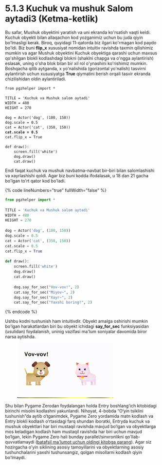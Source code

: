 # 5.1.3 Kuchuk va mushuk Salom aytadi3 (Ketma-ketlik)

Bu safar, Mushuk obyektini yaratish va uni ekranda ko'rsatish vaqti keldi. Kuchuk obyekti bilan allaqachon kod yozganimiz uchun bu juda qiyin bo'lmasligi kerak. Biroq, quyidagi 11-qatorda biz ilgari ko'rmagan kod paydo bo'ldi. Biz buni **flip\_x** xususiyat nomidan intuitiv ravishda taxmin qilishimiz mumkin va agar Mushuk obyektini Kuchuk obyektiga qarashi uchun maxsus qo'shilgan blokli kodlashdagi blokni (shaklni chapga va o'ngga aylantirish) eslasak, uning o'sha blok bilan bir xil rol o'ynashini ko'rishimiz mumkin. Boshqacha qilib aytganda, x yo'nalishida (gorizontal yo'nalish) tasvirni aylantirish uchun xususiyatga **True** qiymatini berish orqali tasvir ekranda chizilishidan oldin aylantiriladi.

<pre class="language-python" data-line-numbers><code class="lang-python">from pgzhelper import *

TITLE = 'Kuchuk va Mushuk salom aytadi'
WIDTH = 480
HEIGHT = 270

dog = Actor('dog', (100, 150))
dog.scale = 0.5
cat = Actor('cat', (350, 150))
<strong>cat.scale = 0.5
</strong>cat.flip_x = True

def draw():
    screen.fill('white')
    dog.draw()
    cat.draw()
</code></pre>

Endi faqat kuchuk va mushuk navbatma-navbat bir-biri bilan salomlashishi va xayrlashishi qoldi. Agar biz buni kodda ifodalasak, u 18 dan 21 gacha bo'lgan to'rt qator kod bo'ladi.

{% code lineNumbers="true" fullWidth="false" %}
```python
from pgzhelper import *

TITLE = 'Kuchuk va Mushuk salom aytadi'
WIDTH = 480
HEIGHT = 270

dog = Actor('dog', (100, 150))
dog.scale = 0.5
cat = Actor('cat', (350, 150))
cat.scale = 0.5
cat.flip_x = True

def draw():
    screen.fill('white')
    dog.draw()
    cat.draw()
    
    dog.say_for_sec("Vov-vov!", 2)
    cat.say_for_sec("Miyov~", 2)
    dog.say_for_sec("Xayr~", 2)
    cat.say_for_sec("Yaxshi boring!", 2)
```
{% endcode %}

Ushbu kodni tushunish ham intuitivdir. Obyekt amalga oshirishi mumkin bo'lgan harakatlardan biri bu obyekt ichidagi **say\_for\_sec** funksiyasidan (usulidan) foydalanish, uninig vazifasi ma'lum soniyalar davomida biror narsa aytishda.

<figure><img src="../.gitbook/assets/Kapture 2024-07-17 at 17.11.31.gif" alt=""><figcaption></figcaption></figure>

Shu bilan Pygame Zerodan foydalangan holda Entry boshlang'ich kitobidagi birinchi misolni kodlashni yakunlandi. Nihoyat, 4-bobda “O‘yin tsiklini tushunish”da aytib o‘tganimdek, Pygame Zero yordamida matn kodlash va Entry blokli kodlash o‘rtasidagi farq shundan iboratki, Entryda kuchuk va mushuk obyektlari har biri mustaqil ravishda mavjud bo‘lgan va obyektlarga mos keladigan kodlash ham mustaqil ravishda har biri uchun mavjud bo‘lgan, lekin Pygame Zero hali bunday parallel/sinxronlikni qo'llab-quvvatlamaydi ([batafsil ma'lumot uchun oldingi kitobga qarang](https://roboticsware.gitbook.io/entry-python/dasturlash_paradigma/ketma_ketlik-parallel)). Agar siz hozirgacha o'yin siklining asosiy tamoyillarini va obyektlarning asosiy tushunchalarini yaxshi tushunsangiz, qolgan misollarni kodlash qiyin bo'lmaydi.
